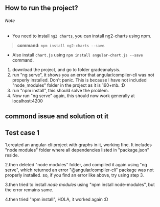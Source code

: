 ## How to run the project?
###### Note
- You need to install `ng2 charts`, you can install ng2-charts using npm.
> **command:** `npm install ng2-charts --save`.
- Also install `chart.js` using `npm install angular-chart.js --save` command.


1. download the project, and go to folder gradeanalysis.
2. run "ng serve", it shows you an error that angular/compiler-cli was not properly installed. Don't panic. This is because I have not included "node_modules" folder in the project as it is 160+mb.   :D
3. run "npm install", this should solve the problem.
4. Now run "ng serve" again, this should now work generally at localhost:4200


commond issue and solution ot it
--------------------------------

Test case 1
---------------

1.created an angular-cli project with graphs in it, working fine. It includes "node modules" folder where all dependencies listed in "package.json" reside.

2.then deleted "node modules" folder, and compiled it again using "ng serve", which returned an error "@angular/compiler-cli" package was not properly installed.
so, if you find an error like above, try using step 3.

3.then tried to install _node modules_ using "npm install node-modules", but the error remains same.

4.then tried "npm install", HOLA, it worked again :D
